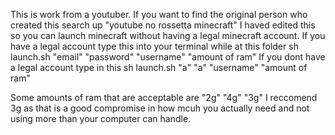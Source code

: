 This is work from a youtuber. If you want to find the original person who created this search up "youtube no rossetta minecraft"
I haved edited this so you can launch minecraft without having a legal minecraft account.
If you have a legal account type this into your terminal while at this folder
sh launch.sh "email" "password" "username" "amount of ram"
If you dont have a legal account type in this
sh launch.sh "a" "a" "username" "amount of ram"

Some amounts of ram that are acceptable are
"2g"
"4g"
"3g"
I reccomend 3g as that is a good compromise in how mcuh you actually need and not using more than your computer can handle.
